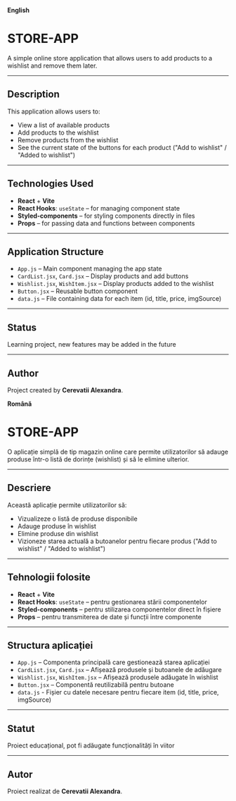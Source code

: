 **English**

# STORE-APP

A simple online store application that allows users to add products to a wishlist and remove them later.

---

## Description

This application allows users to:

- View a list of available products  
- Add products to the wishlist  
- Remove products from the wishlist  
- See the current state of the buttons for each product ("Add to wishlist" / "Added to wishlist")

---

## Technologies Used

- **React** + **Vite**  
- **React Hooks**: `useState` – for managing component state  
- **Styled-components** – for styling components directly in files  
- **Props** – for passing data and functions between components  

---

## Application Structure

- `App.js` – Main component managing the app state  
- `CardList.jsx`, `Card.jsx` – Display products and add buttons  
- `Wishlist.jsx`, `WishItem.jsx` – Display products added to the wishlist  
- `Button.jsx` – Reusable button component  
- `data.js` – File containing data for each item (id, title, price, imgSource)  

---

## Status

Learning project, new features may be added in the future

---

## Author

Project created by **Cerevatii Alexandra**.


**Română**

# STORE-APP

O aplicație simplă de tip magazin online care permite utilizatorilor să adauge produse într-o listă de dorințe (wishlist) și să le elimine ulterior.

---

## Descriere

Această aplicație permite utilizatorilor să:

- Vizualizeze o listă de produse disponibile
- Adauge produse în wishlist
- Elimine produse din wishlist
- Vizioneze starea actuală a butoanelor pentru fiecare produs ("Add to wishlist" / "Added to wishlist")

---

## Tehnologii folosite

- **React** + **Vite**
- **React Hooks**: `useState` – pentru gestionarea stării componentelor
- **Styled-components** – pentru stilizarea componentelor direct în fișiere
- **Props** – pentru transmiterea de date și funcții între componente

---

## Structura aplicației

- `App.js` – Componenta principală care gestionează starea aplicației
- `CardList.jsx`, `Card.jsx` – Afișează produsele și butoanele de adăugare
- `Wishlist.jsx`, `WishItem.jsx` – Afișează produsele adăugate în wishlist
- `Button.jsx` – Componentă reutilizabilă pentru butoane
- `data.js` - Fișier cu datele necesare pentru fiecare item (id, title, price, imgSource)

---

## Statut

Proiect educațional, pot fi adăugate funcționalități în viitor

---

## Autor

Proiect realizat de **Cerevatii Alexandra**.


